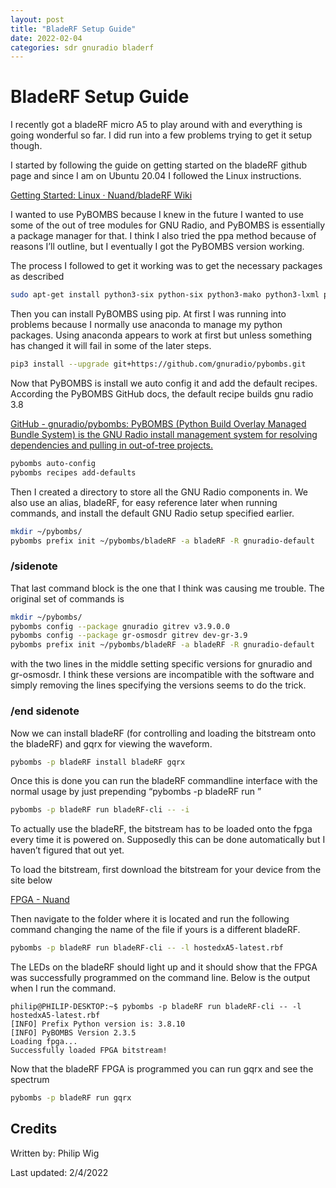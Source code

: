 ```yaml
---
layout: post
title: "BladeRF Setup Guide"
date: 2022-02-04
categories: sdr gnuradio bladerf
---
```


# BladeRF Setup Guide

I recently got a bladeRF micro A5 to play around with and everything is going wonderful so far. I did run into a few problems trying to get it setup though.

I started by following the guide on getting started on the bladeRF github page and since I am on Ubuntu 20.04 I followed the Linux instructions.

[Getting Started: Linux · Nuand/bladeRF Wiki](https://github.com/Nuand/bladeRF/wiki/Getting-Started%3A-Linux)

I wanted to use PyBOMBS because I knew in the future I wanted to use some of the out of tree modules for GNU Radio, and PyBOMBS is essentially a package manager for that. I think I also tried the ppa method because of reasons I’ll outline, but I eventually I got the PyBOMBS version working. 

The process I followed to get it working was to get the necessary packages as described

```bash
sudo apt-get install python3-six python-six python3-mako python3-lxml python3-lxml python3-numpy python3-numpy python3-pip git python3-pybind11 libsndfile1-dev
```

Then you can install PyBOMBS using pip. At first I was running into problems because I normally use anaconda to manage my python packages. Using anaconda appears to work at first but unless something has changed it will fail in some of the later steps.

```bash
pip3 install --upgrade git+https://github.com/gnuradio/pybombs.git
```

Now that PyBOMBS is install we auto config it and add the default recipes. According the PyBOMBS GitHub docs, the default recipe builds gnu radio 3.8

[GitHub - gnuradio/pybombs: PyBOMBS (Python Build Overlay Managed Bundle System) is the GNU Radio install management system for resolving dependencies and pulling in out-of-tree projects.](https://github.com/gnuradio/pybombs#recipes)

```bash
pybombs auto-config
pybombs recipes add-defaults
```

Then I created a directory to store all the GNU Radio components in. We also use an alias, bladeRF, for easy reference later when running commands, and install the default GNU Radio setup specified earlier.

```bash
mkdir ~/pybombs/
pybombs prefix init ~/pybombs/bladeRF -a bladeRF -R gnuradio-default
```

### /sidenote

That last command block is the one that I think was causing me trouble. The original set of commands is

```bash
mkdir ~/pybombs/
pybombs config --package gnuradio gitrev v3.9.0.0
pybombs config --package gr-osmosdr gitrev dev-gr-3.9
pybombs prefix init ~/pybombs/bladeRF -a bladeRF -R gnuradio-default
```

with the two lines in the middle setting specific versions for gnuradio and gr-osmosdr. I think these versions are incompatible with the software and simply removing the lines specifying the versions seems to do the trick.

### /end sidenote

Now we can install bladeRF (for controlling and loading the bitstream onto the bladeRF) and gqrx for viewing the waveform.

```bash
pybombs -p bladeRF install bladeRF gqrx
```

Once this is done you can run the bladeRF commandline interface with the normal usage by just prepending “pybombs -p bladeRF run <command>”

```bash
pybombs -p bladeRF run bladeRF-cli -- -i
```

To actually use the bladeRF, the bitstream has to be loaded onto the fpga every time it is powered on. Supposedly this can be done automatically but I haven’t figured that out yet.

To load the bitstream, first download the bitstream for your device from the site below

[FPGA - Nuand](https://www.nuand.com/fpga_images/)

Then navigate to the folder where it is located and run the following command changing the name of the file if yours is a different bladeRF.

```bash
pybombs -p bladeRF run bladeRF-cli -- -l hostedxA5-latest.rbf
```

The LEDs on the bladeRF should light up and it should show that the FPGA was successfully programmed on the command line. Below is the output when I run the command.

```shell
philip@PHILIP-DESKTOP:~$ pybombs -p bladeRF run bladeRF-cli -- -l hostedxA5-latest.rbf
[INFO] Prefix Python version is: 3.8.10
[INFO] PyBOMBS Version 2.3.5
Loading fpga...
Successfully loaded FPGA bitstream!
```

Now that the bladeRF FPGA is programmed you can run gqrx and see the spectrum

```bash
pybombs -p bladeRF run gqrx
```

## Credits
Written by: Philip Wig

Last updated: 2/4/2022